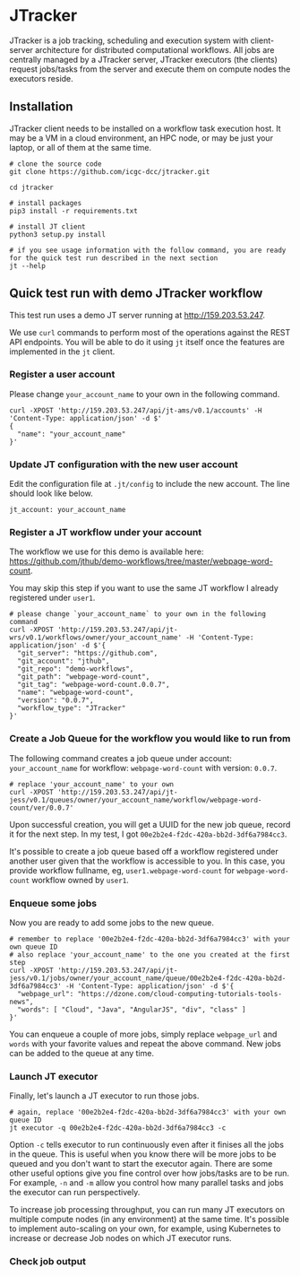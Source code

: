 # JTracker

JTracker is a job tracking, scheduling and execution system with client-server architecture for distributed
computational workflows. All jobs are centrally managed by a JTracker server, JTracker executors (the clients)
request jobs/tasks from the server and execute them on compute nodes the executors reside.

## Installation

JTracker client needs to be installed on a workflow task execution host. It may be a VM in a cloud environment, an
HPC node, or may be just your laptop, or all of them at the same time.

```
# clone the source code
git clone https://github.com/icgc-dcc/jtracker.git

cd jtracker

# install packages
pip3 install -r requirements.txt

# install JT client
python3 setup.py install

# if you see usage information with the follow command, you are ready for the quick test run described in the next section
jt --help
```

## Quick test run with demo JTracker workflow

This test run uses a demo JT server running at http://159.203.53.247.

We use `curl` commands to perform most of the operations against the REST API endpoints. You will
be able to do it using `jt` itself once the features are implemented in the `jt` client.

### Register a user account

Please change `your_account_name` to your own in the following command.

```
curl -XPOST 'http://159.203.53.247/api/jt-ams/v0.1/accounts' -H 'Content-Type: application/json' -d $'
{
  "name": "your_account_name"
}'
```

### Update JT configuration with the new user account

Edit the configuration file at `.jt/config` to include the new account. The line should look like below.
```
jt_account: your_account_name
```

### Register a JT workflow under your account

The workflow we use for this demo is available here:
 https://github.com/jthub/demo-workflows/tree/master/webpage-word-count.

You may skip this step if you want to use the same JT workflow I already registered under `user1`.

```
# please change `your_account_name` to your own in the following command
curl -XPOST 'http://159.203.53.247/api/jt-wrs/v0.1/workflows/owner/your_account_name' -H 'Content-Type: application/json' -d $'{
  "git_server": "https://github.com",
  "git_account": "jthub",
  "git_repo": "demo-workflows",
  "git_path": "webpage-word-count",
  "git_tag": "webpage-word-count.0.0.7",
  "name": "webpage-word-count",
  "version": "0.0.7",
  "workflow_type": "JTracker"
}'
```

### Create a Job Queue for the workflow you would like to run from

The following command creates a job queue under account: `your_account_name` for
workflow: `webpage-word-count` with version: `0.0.7`.

```
# replace 'your_account_name' to your own
curl -XPOST 'http://159.203.53.247/api/jt-jess/v0.1/queues/owner/your_account_name/workflow/webpage-word-count/ver/0.0.7'
```

Upon successful creation, you will get a UUID for the new job queue, record it for the next step. In
my test, I got `00e2b2e4-f2dc-420a-bb2d-3df6a7984cc3`.

It's possible to create a job queue based off a workflow registered under another user
given that the workflow is accessible to you. In this case, you provide workflow fullname,
eg, `user1.webpage-word-count` for `webpage-word-count` workflow owned by `user1`.

### Enqueue some jobs

Now you are ready to add some jobs to the new queue.

```
# remember to replace '00e2b2e4-f2dc-420a-bb2d-3df6a7984cc3' with your own queue ID
# also replace 'your_account_name' to the one you created at the first step
curl -XPOST 'http://159.203.53.247/api/jt-jess/v0.1/jobs/owner/your_account_name/queue/00e2b2e4-f2dc-420a-bb2d-3df6a7984cc3' -H 'Content-Type: application/json' -d $'{
  "webpage_url": "https://dzone.com/cloud-computing-tutorials-tools-news",
  "words": [ "Cloud", "Java", "AngularJS", "div", "class" ]
}'
```

You can enqueue a couple of more jobs, simply replace `webpage_url` and `words` with your favorite values and
repeat the above command. New jobs can be added to the queue at any time.

### Launch JT executor

Finally, let's launch a JT executor to run those jobs.

```
# again, replace '00e2b2e4-f2dc-420a-bb2d-3df6a7984cc3' with your own queue ID
jt executor -q 00e2b2e4-f2dc-420a-bb2d-3df6a7984cc3 -c
```

Option `-c` tells executor to run continuously even after it finises all the jobs in the queue. This is useful
when you know there will be more jobs to be queued and you don't want to start the executor again. There are
some other useful options give you fine control over how jobs/tasks are to be run. For example,
`-n` and `-m` allow you control how many parallel tasks and jobs the executor can run perspectively.

To increase job processing throughput, you can run many JT executors on multiple compute nodes
(in any environment) at the same time. It's possible to implement auto-scaling on your own, for example,
using Kubernetes to increase or decrease Job nodes on which JT executor runs.

### Check job output


